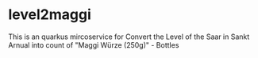 # level2maggi
This is an quarkus mircoservice for Convert the Level of the Saar in Sankt Arnual into count of "Maggi Würze (250g)" - Bottles

